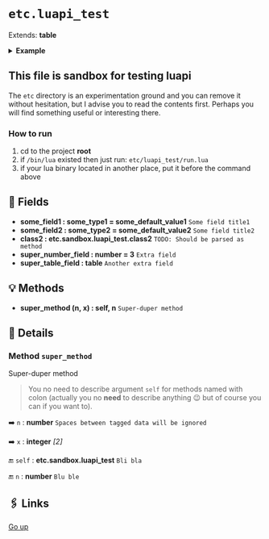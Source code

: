 # `etc.luapi_test`

Extends: **table**

<details><summary><b>Example</b></summary>

```lua
print(2+2)
```

</details>

## This file is sandbox for testing luapi

The `etc` directory is an experimentation ground and you can remove it
without hesitation, but I advise you to read the contents first. Perhaps you
will find something useful or interesting there.

### How to run

1. cd to the project **root**
2. if `/bin/lua` existed then just run: `etc/luapi_test/run.lua`
3. if your lua binary located in another place, put it before the command above

## 📜 Fields

+ **some_field1 : some_type1 = some_default_value1**
  `Some field title1`
+ **some_field2 : some_type2 = some_default_value2**
  `Some field title2`
+ **class2 : etc.sandbox.luapi_test.class2**
  `TODO: Should be parsed as method`
+ **super_number_field : number = 3**
  `Extra field`
+ **super_table_field : table**
  `Another extra field`

## 💡 Methods

+ **super_method (n, x) : self, n**
  `Super-duper method`

## 🧩 Details

### Method `super_method`

Super-duper method

> You no need to describe argument `self` for methods named with colon
> (actually you no **need** to describe anything 😉
> but of course you can if you want to).

➡️ `n` : **number**
`Spaces between tagged data will be ignored`

➡️ `x` : **integer** _[2]_

🔚 `self` : **etc.sandbox.luapi_test**
`Bli bla`

🔚 `n` : **number**
`Blu ble`

## 🖇️ Links

[Go up](..)
